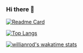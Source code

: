 ### Hi there 👋
[![Readme Card](https://github-readme-stats.vercel.app/api/pin/?username=Zenhayevsky&repo=github-readme-stats)](https://github.com/Zenhayevsky/github-readme-stats)

[![Top Langs](https://github-readme-stats.vercel.app/api/top-langs/?username=Zenhayevsky)](https://github.com/Zenhayevsky/github-readme-stats)

[![willianrod's wakatime stats](https://github-readme-stats.vercel.app/api/wakatime?username=Zenhayevsky)](https://github.com/Zenhayevsky/github-readme-stats)


<!--

![Zenhayevsky's GitHub stats](https://github-readme-stats.vercel.app/api?username=Zenhayevsky&show_icons=true&theme=radical)
**Zenhayevsky/Zenhayevsky** is a ✨ _special_ ✨ repository because its `README.md` (this file) appears on your GitHub profile.

Here are some ideas to get you started:

- 🔭 I’m currently working on ...
- 🌱 I’m currently learning ...
- 👯 I’m looking to collaborate on ...
- 🤔 I’m looking for help with ...
- 💬 Ask me about ...
- 📫 How to reach me: ...
- 😄 Pronouns: ...
- ⚡ Fun fact: ...
-->

